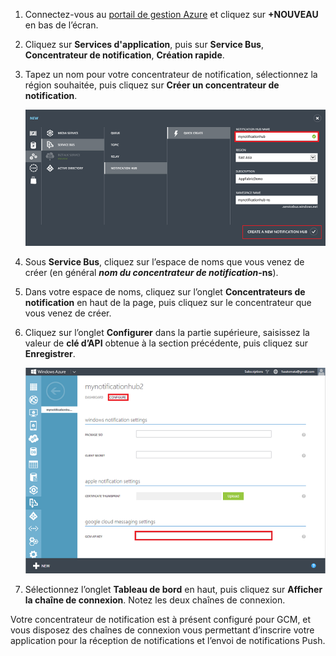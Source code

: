 

1. Connectez-vous au [portail de gestion Azure](https://manage.windowsazure.com/) et cliquez sur **+NOUVEAU** en bas de l’écran.

2. Cliquez sur **Services d'application**, puis sur **Service Bus**, **Concentrateur de notification**, **Création rapide**.

3. Tapez un nom pour votre concentrateur de notification, sélectionnez la région souhaitée, puis cliquez sur **Créer un concentrateur de notification**.

   	![Définition des propriétés du concentrateur de notification](./media/notification-hubs-android-configure-push/notification-hub-create-from-portal2.png)

4. Sous **Service Bus**, cliquez sur l’espace de noms que vous venez de créer (en général ***nom du concentrateur de notification*-ns**).

5. Dans votre espace de noms, cliquez sur l’onglet **Concentrateurs de notification** en haut de la page, puis cliquez sur le concentrateur que vous venez de créer.

6. Cliquez sur l’onglet **Configurer** dans la partie supérieure, saisissez la valeur de **clé d’API** obtenue à la section précédente, puis cliquez sur **Enregistrer**.

   	![Définition de la clé API GCM sous l’onglet Configurer](./media/notification-hubs-android-configure-push/notification-hub-configure-android.png)

7. Sélectionnez l’onglet **Tableau de bord** en haut, puis cliquez sur **Afficher la chaîne de connexion**. Notez les deux chaînes de connexion.

Votre concentrateur de notification est à présent configuré pour GCM, et vous disposez des chaînes de connexion vous permettant d’inscrire votre application pour la réception de notifications et l’envoi de notifications Push.

<!---HONumber=62-->